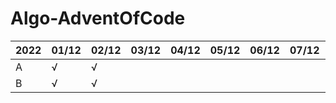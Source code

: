 # Algo-AdventOfCode

2022 | 01/12 | 02/12 | 03/12 | 04/12 | 05/12 | 06/12 | 07/12 | 08/12 | 09/12 | 10/12 | 11/12 | 12/12 | 13/12 | 14/12 | 15/12 | 16/12 | 17/12 | 18/12 | 19/12 | 20/12 | 21/12 | 22/12 | 23/12 | 24/12 | 25/12
---  | ---   | ---   | ---   | ---   | ---   | ---   | ---   | ---   | ---   | ---   | ---   | ---   | ---   | ---   | ---   | ---   | ---   | ---   | ---   | ---   | ---   | ---   | ---   | ---   | ---
A    | √     | √     |       |       |       |       |       |       |       |       |       |       |       |       |       |       |       |       |       |       |       |       |       |       | 
B    | √     | √     |       |       |       |       |       |       |       |       |       |       |       |       |       |       |       |       |       |       |       |       |       |       | 
